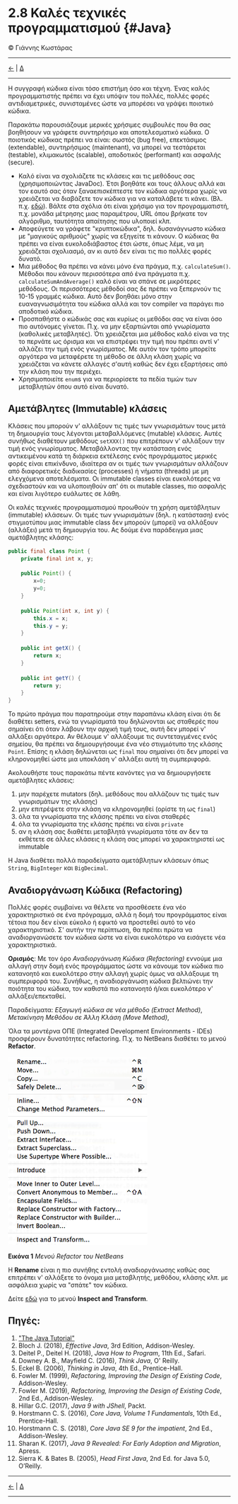 # 2.8 Καλές τεχνικές προγραμματισμού {#Java} 
© Γιάννης Κωστάρας

---

[<-](../2.6-JavaDoc/README.md) | [Δ](../../README.md)

---

Η συγγραφή κώδικα είναι τόσο επιστήμη όσο και τέχνη. Ένας καλός προγραμματιστής πρέπει να έχει υπόψιν του πολλές, πολλές φορές αντιδιαμετρικές, συνισταμένες ώστε να μπορέσει να γράψει ποιοτικό κώδικα.

Παρακάτω παρουσιάζουμε μερικές χρήσιμες συμβουλές που θα σας βοηθήσουν να γράφετε συντηρήσιμο και αποτελεσματικό κώδικα. Ο ποιοτικός κώδικας πρέπει να είναι: σωστός (bug free), επεκτάσιμος (extendable), συντηρήσιμος (maintenant), να μπορεί να τεστάρεται (testable), κλιμακωτός (scalable), αποδοτικός (performant) και ασφαλής (secure).

* Καλό είναι να σχολιάζετε τις κλάσεις και τις μεθόδους σας (χρησιμοποιώντας JavaDoc). Έτσι βοηθάτε και τους άλλους αλλά και τον εαυτό σας όταν ξαναεπισκέπτεστε τον κώδικα αργότερα χωρίς να χρειάζεται να διαβάζετε τον κώδικα για να καταλάβετε τι κάνει. (Βλ. π.χ. [εδώ](https://stackoverflow.com/questions/184618/what-is-the-best-comment-in-source-code-you-have-ever-encountered)). Βάλτε στα σχόλια ότι είναι χρήσιμο για τον προγραμματιστή, π.χ. μονάδα μέτρησης μιας παραμέτρου, URL όπου βρήκατε τον αλγόριθμο, ταυτότητα απαίτησης που υλοποιεί κλπ. 
* Αποφεύγετε να γράφετε "κρυπτοκώδικα", δηλ. δυσανάγνωστο κώδικα με "μαγικούς αριθμούς" χωρίς να εξηγείτε τι κάνουν. Ο κώδικας θα πρέπει να είναι ευκολοδιάβαστος έτσι ώστε, όπως λέμε, να μη χρειάζεται σχολιασμό, αν κι αυτό δεν είναι τις πιο πολλές φορές δυνατό. 
* Μια μέθοδος θα πρέπει να κάνει μόνο ένα πράγμα, π.χ. ```calculateSum()```. Μέθοδοι που κάνουν περισσότερα από ένα πράγματα π.χ. ```calculateSumAndAverage()``` καλό είναι να σπάνε σε μικρότερες μεθόδους. Οι περισσότερες μέθοδοί σας δε πρέπει να ξεπερνούν τις 10-15 γραμμές κώδικα. Αυτό δεν βοηθάει μόνο στην ευαναγνωσιμότητα του κώδικα αλλά και τον compiler να παράγει πιο αποδοτικό κώδικα.
* Προσπαθήστε ο κώδικάς σας και κυρίως οι μεθόδοι σας να είναι όσο πιο αυτόνομες γίνεται. Π.χ. να μην εξαρτιώνται από γνωρίσματα (καθολικές μεταβλητές). Ότι χρειάζεται μια μέθοδος καλό είναι να της το περνάτε ως όρισμα και να επιστρέφει την τιμή που πρέπει αντί ν' αλλάζει την τιμή ενός γνωρίσματος. Με αυτόν τον τρόπο μπορείτε αργότερα να μεταφέρετε τη μέθοδο σε άλλη κλάση χωρίς να χρειάζεται να κάνετε αλλαγές σ'αυτή καθώς δεν έχει εξαρτήσεις από την κλάση που την περιέχει.
* Χρησιμοποιείτε ```enum```s για να περιορίσετε τα πεδία τιμών των μεταβλητών όπου αυτό είναι δυνατό.

## Αμετάβλητες (Immutable) κλάσεις 
Κλάσεις που μπορούν ν' αλλάξουν τις τιμές των γνωρισμάτων τους μετά τη δημιουργία τους λέγονται μεταβαλλόμενες (mutable) κλάσεις. Αυτές συνήθως διαθέτουν μεθόδους ```setXXX()``` που επιτρέπουν ν' αλλάξουν την τιμή ενός γνωρίσματος. Μεταβάλλοντας την κατάσταση ενός αντικειμένου κατά τη διάρκεια εκτέλεσης ενός προγράμματος μερικές φορές είναι επικίνδυνο, ιδιαίτερα αν οι τιμές των γνωρισμάτων αλλάζουν από διαφορετικές διαδικασίες (processes) ή νήματα (threads) με μη ελεγχόμενα αποτελέσματα.
Οι immutable classes είναι ευκολότερες να σχεδιαστούν και να υλοποιηθούν απ' ότι οι mutable classes, πιο ασφαλής και είναι λιγότερο ευάλωτες σε λάθη.

Οι καλές τεχνικές προγραμματισμού προωθούν τη χρήση αμετάβλητων (immutable) κλάσεων. Οι τιμές των γνωρισμάτων (δηλ. η κατάσταση) ενός στιγμιοτύπου μιας immutable class δεν μπορούν (μπορεί) να αλλάξουν (αλλάξει) μετά τη δημιουργία του. Ας δούμε ένα παράδειγμα μιας αμετάβλητης κλάσης:

```java
public final class Point {
	private final int x, y;
	
	public Point() {
		x=0;
		y=0;
	}
	
	public Point(int x, int y) {
		this.x = x;
		this.y = y;
	}
	
	public int getX() {
		return x;
	}
	
	public int getY() {
		return y;
	}
}
```
Το πρώτο πράγμα που παρατηρούμε στην παραπάνω κλάση είναι ότι δε διαθέτει setters, ενώ τα γνωρίσματά του δηλώνονται ως σταθερές που σημαίνει ότι όταν λάβουν την αρχική τιμή τους, αυτή δεν μπορεί ν' αλλάξει αργότερα. Αν θέλουμε ν' αλλάξουμε τις συντεταγμένες ενός σημείου, θα πρέπει να δημιουργήσουμε ένα νέο στιγμιότυπο της κλάσης ```Point```. Επίσης η κλάση δηλώνεται ως ```final``` που σημαίνει ότι δεν μπορεί να κληρονομηθεί ώστε μια υποκλάση ν' αλλάξει αυτή τη συμπεριφορά.

Ακολουθήστε τους παρακάτω πέντε κανόντες για να δημιουργήσετε αμετάβλητες κλάσεις:

1. μην παρέχετε mutators (δηλ. μεθόδους που αλλάζουν τις τιμές των γνωρισμάτων της κλάσης)
1. μην επιτρέψετε στην κλάση να κληρονομηθεί (ορίστε τη ως ```final```)
1. όλα τα γνωρίσματα της κλάσης πρέπει να είναι σταθερές
1. όλα τα γνωρίσματα της κλάσης πρέπει να είναι ```private```
1. αν η κλάση σας διαθέτει μεταβλητά γνωρίσματα τότε αν δεν τα εκθέτετε σε άλλες κλάσεις η κλάση σας μπορεί να χαρακτηριστεί ως immutable

Η Java διαθέτει πολλά παραδείγματα αμετάβλητων κλάσεων όπως ```String```, ```BigInteger``` και ```BigDecimal```.

## Αναδιοργάνωση Κώδικα (Refactoring)
Πολλές φορές συμβαίνει να θέλετε να προσθέσετε ένα νέο χαρακτηριστικό σε ένα πρόγραμμα, αλλά η δομή του προγράμματος είναι τέτοια που δεν είναι εύκολο ή εφικτό να προστεθεί αυτό το νέο χαρακτηριστικό. Σ' αυτήν την περίπτωση, θα πρέπει πρώτα να αναδιοργανώσετε τον κώδικα ώστε να είναι ευκολότερο να εισάγετε νέα χαρακτηριστικά.

**Ορισμός**: Με τον όρο _Αναδιοργάνωση Κώδικα (Refactoring)_ εννούμε μια αλλαγή στην δομή ενός προγράμματος ώστε να κάνουμε τον κώδικα πιο κατανοητό και ευκολότερο στην αλλαγή χωρίς όμως να αλλάξουμε τη συμπεριφορά του. Συνήθως, η αναδιοργάνωση κώδικα βελτιώνει την ποιότητα του κώδικα, τον καθιστά πιο κατανοητό ή/και ευκολότερο ν' αλλάξει/επεκταθεί.

Παραδείγματα: _Εξαγωγή κώδικα σε νέα μέθοδο (Extract Method)_, _Μετακίνηση Μεθόδου σε Άλλη Κλάση (Move Method)_, 

Όλα τα μοντέρνα ΟΠΕ (Integrated Development Environments - IDEs) προσφέρουν δυνατότητες refactoring. Π.χ. το NetBeans διαθέτει το μενού **Refactor**.

![](assets/Fig1.png)

**Εικόνα 1** _Μενού Refactor του NetBeans_ 

Η **Rename** είναι η πιο συνήθης εντολή αναδιοργάνωσης καθώς σας επιτρέπει ν' αλλάξετε το όνομα μια μεταβλητής, μεθόδου, κλάσης κλπ. με ασφάλεια χωρίς να "σπάτε" τον κώδικα.

Δείτε [εδώ](https://netbeans.org/kb/docs/java/editor-inspect-transform.html) για το μενού **Inspect and Transform**.

## Πηγές:
1. ["The Java Tutorial"](https://docs.oracle.com/javase/tutorial/)
1. Bloch J. (2018), _Effective Java_, 3rd Edition, Addison-Wesley.
1. Deitel P., Deitel H. (2018), _Java How to Program_, 11th Ed., Safari.
1. Downey A. B., Mayfield C. (2016), _Think Java_, O' Reilly. 
1. Eckel B. (2006), _Thinking in Java_, 4th Ed., Prentice-Hall.
1. Fowler M. (1999), _Refactoring, Improving the Design of Existing Code_, Addison-Wesley.
1. Fowler M. (2019), _Refactoring, Improving the Design of Existing Code_, 2nd Ed., Addison-Wesley.
1. Hillar G.C. (2017), _Java 9 with JShell_, Packt.
1. Horstmann C. S. (2016), _Core Java, Volume 1 Fundamentals_, 10th Ed., Prentice-Hall.
1. Horstmann C. S. (2018), _Core Java SE 9 for the impatient_, 2nd Ed., Addison-Wesley. 
1. Sharan K. (2017), _Java 9 Revealed: For Early Adoption and Migration_, Apress.
1. Sierra K. & Bates B. (2005), _Head First Java_, 2nd Ed. for Java 5.0, O’Reilly.

---

[<-](../2.6-JavaDoc/README.md) | [Δ](../../README.md)

---